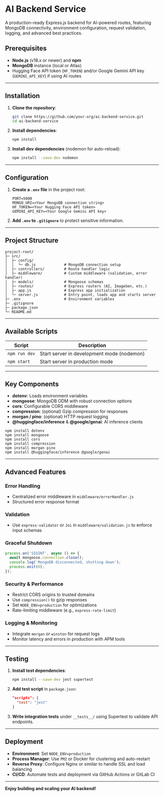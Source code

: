 # AI Backend Service

A production-ready Express.js backend for AI-powered routes, featuring MongoDB connectivity, environment configuration, request validation, logging, and advanced best practices.

## Prerequisites

* **Node.js** (v18.x or newer) and **npm**
* **MongoDB** instance (local or Atlas)
* Hugging Face API token (`HF_TOKEN`) and/or Google Gemini API key (`GEMINI_API_KEY`) if using AI routes

---

## Installation

1. **Clone the repository**:

   ```bash
   git clone https://github.com/your-org/ai-backend-service.git
   cd ai-backend-service
   ```

2. **Install dependencies**:

   ```bash
   npm install
   ```

3. **Install dev dependencies** (nodemon for auto-reload):

   ```bash
   npm install --save-dev nodemon
   ```

---

## Configuration

1. **Create a `.env` file** in the project root:

   ```env
   PORT=5000
   MONGO_URI=<Your MongoDB connection string>
   HF_TOKEN=<Your Hugging Face API token>
   GEMINI_API_KEY=<Your Google Gemini API key>
   ```

2. **Add `.env` to `.gitignore`** to protect sensitive information.

---

## Project Structure

```
project-root/
├─ src/
│  ├─ config/
│  │  └─ db.js             # MongoDB connection setup
│  ├─ controllers/         # Route handler logic
│  ├─ middleware/          # Custom middleware (validation, error handler)
│  ├─ models/              # Mongoose schemas
│  ├─ routes/              # Express routers (AI, ImageGen, etc.)
│  ├─ app.js               # Express app initialization
│  └─ server.js            # Entry point, loads app and starts server
├─ .env                    # Environment variables
├─ .gitignore
├─ package.json
└─ README.md
```

---

## Available Scripts

| Script        | Description                                |
| ------------- | ------------------------------------------ |
| `npm run dev` | Start server in development mode (nodemon) |
| `npm start`   | Start server in production mode            |

---

## Key Components

* **dotenv**: Loads environment variables
* **mongoose**: MongoDB ODM with robust connection options
* **cors**: Configurable CORS middleware
* **compression**: (optional) Gzip compression for responses
* **morgan / pino**: (optional) HTTP request logging
* **@huggingface/inference** & **@google/genai**: AI inference clients

```
npm install dotenv
npm install mongoose
npm install cors
npm install compression
npm install morgan pino
npm install @huggingface/inference @google/genai

```

---

## Advanced Features

### Error Handling

* Centralized error middleware in `middleware/errorHandler.js`
* Structured error response format

### Validation

* Use `express-validator` or `Joi` in `middleware/validation.js` to enforce input schemas

### Graceful Shutdown

```js
process.on('SIGINT', async () => {
  await mongoose.connection.close();
  console.log('MongoDB disconnected, shutting down');
  process.exit(0);
});
```

### Security & Performance

* Restrict CORS origins to trusted domains
* Use `compression()` to gzip responses
* Set `NODE_ENV=production` for optimizations
* Rate-limiting middleware (e.g., `express-rate-limit`)

### Logging & Monitoring

* Integrate `morgan` or `winston` for request logs
* Monitor latency and errors in production with APM tools

---

## Testing

1. **Install test dependencies**:

   ```bash
   npm install --save-dev jest supertest
   ```

2. **Add test script** in `package.json`:

   ```json
   "scripts": {
     "test": "jest"
   }
   ```

3. **Write integration tests** under `__tests__/` using Supertest to validate API endpoints.

---

## Deployment

* **Environment**: Set `NODE_ENV=production`
* **Process Manager**: Use `PM2` or Docker for clustering and auto-restart
* **Reverse Proxy**: Configure Nginx or similar to handle SSL and load balancing
* **CI/CD**: Automate tests and deployment via GitHub Actions or GitLab CI

---

**Enjoy building and scaling your AI backend!**
